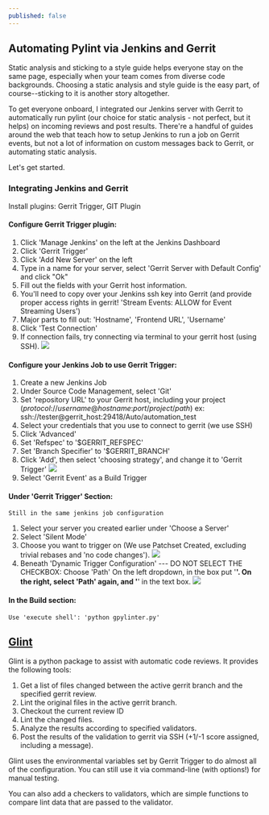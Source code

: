 ```yaml
---
published: false
---
```


## Automating Pylint via Jenkins and Gerrit

Static analysis and sticking to a style guide helps everyone stay on the same page, especially when your team comes from diverse code backgrounds. Choosing a static analysis and style guide is the easy part, of course--sticking to it is another story altogether.

To get everyone onboard, I integrated our Jenkins server with Gerrit to automatically run pylint (our choice for static analysis - not perfect, but it helps) on incoming reviews and post results. There're a handful of guides around the web that teach how to setup Jenkins to run a job on Gerrit events, but not a lot of information on custom messages back to Gerrit, or automating static analysis.

Let's get started.

### Integrating Jenkins and Gerrit
Install plugins: Gerrit Trigger, GIT Plugin

#### Configure Gerrit Trigger plugin:

1. Click 'Manage Jenkins' on the left at the Jenkins Dashboard
2. Click 'Gerrit Trigger'
3. Click 'Add New Server' on the left
4. Type in a name for your server, select 'Gerrit Server with Default Config' and click "Ok"
5. Fill out the fields with your Gerrit host information. 
6. You'll need to copy over your Jenkins ssh key into Gerrit (and provide proper access rights in gerrit! 'Stream Events: ALLOW for Event Streaming Users')
7. Major parts to fill out: 'Hostname', 'Frontend URL', 'Username'
8. Click 'Test Connection'
9. If connection fails, try connecting via terminal to your gerrit host (using SSH).
![](http://i.imgur.com/QUM1zz0.png)   
   
  
#### Configure your Jenkins Job to use Gerrit Trigger:
1. Create a new Jenkins Job
2. Under Source Code Management, select 'Git'
3. Set 'repository URL' to your Gerrit host, including your project
	(_protocol_://_username_@_hostname_:_port_/_project_/_path_)
       ex: ssh://tester@gerrit_host:29418/Auto/automation_test
4. Select your credentials that you use to connect to gerrit (we use SSH)
5. Click 'Advanced'
6. Set 'Refspec' to '$GERRIT_REFSPEC'
7. Set 'Branch Specifier' to '$GERRIT_BRANCH'
8. Click 'Add', then select 'choosing strategy', and change it to 'Gerrit Trigger'
![](http://i.imgur.com/jmexAle.png)        
9. Select 'Gerrit Event' as a Build Trigger

#### Under 'Gerrit Trigger' Section:
    Still in the same jenkins job configuration
1. Select your server you created earlier under 'Choose a Server'
2. Select 'Silent Mode'
3. Choose you want to trigger on (We use Patchset Created, excluding trivial rebases and 'no code changes'). 
![](http://i.imgur.com/tR08BFM.png)
4. Beneath 'Dynamic Trigger Configuration' --- DO NOT SELECT THE CHECKBOX:
        Choose 'Path' On the left dropdown, in the box put '**'. On the right, select 'Path' again,   and '**' in the text box. 
 ![](http://i.imgur.com/AkzmSCV.png)
 
#### In the Build section:
    Use 'execute shell': 'python gpylinter.py'
        
## [Glint](https://github.com/astraw38/Glint)
Glint is a python package to assist with automatic code reviews. It provides the following tools:

1. Get a list of files changed between the active gerrit branch and the specified gerrit review.
2. Lint the original files in the active gerrit branch.
3. Checkout the current review ID
4. Lint the changed files. 
5. Analyze the results according to specified validators.
6. Post the results of the validation to gerrit via SSH (+1/-1 score assigned, including a message). 

Glint uses the environmental variables set by Gerrit Trigger to do almost all of the configuration. You can still use it via command-line (with options!) for manual testing. 


You can also add a checkers to validators, which are simple functions to compare lint data that are passed to the validator. 